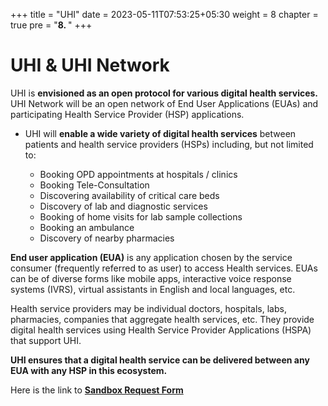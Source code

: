 +++
title = "UHI"
date = 2023-05-11T07:53:25+05:30
weight = 8
chapter = true
pre = "<b>8. </b>"
+++

# UHI & UHI Network

UHI is **envisioned as an open protocol for various digital health services.** UHI Network will be an open network of End User Applications (EUAs) and participating Health Service Provider (HSP) applications. 

- UHI will **enable a wide variety of digital health services** between patients and health service providers (HSPs) including, but not limited to:

	- Booking OPD appointments at hospitals / clinics
	- Booking Tele-Consultation
	- Discovering availability of critical care beds
	- Discovery of lab and diagnostic services
	- Booking of home visits for lab sample collections
	- Booking an ambulance
	- Discovery of nearby pharmacies

**End user application (EUA)** is any application chosen by the service consumer (frequently referred to as user) to access Health services. EUAs can be of diverse forms like mobile apps, interactive voice response systems (IVRS), virtual assistants in English and local languages, etc. 

Health service providers may be individual doctors, hospitals, labs, pharmacies, companies that aggregate health services, etc. They provide digital health services using Health Service Provider Applications (HSPA) that support UHI. 

**UHI ensures that a digital health service can be delivered between any EUA with any HSP in this ecosystem.**

Here is the link to [**Sandbox Request Form**](https://sandbox.abdm.gov.in/applications/Home/signup_form_UHI)